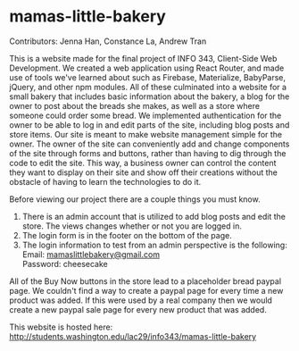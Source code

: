 # mamas-little-bakery

Contributors: Jenna Han, Constance La, Andrew Tran

This is a website made for the final project of INFO 343, Client-Side Web Development. 
We created a web application using React Router, and made use of tools we've learned about such as Firebase, Materialize, BabyParse, jQuery, and other npm modules. All of these culminated into a website for a small bakery that includes basic information about the bakery, a blog for the owner to post about the breads she makes, as well as a store where someone could order some bread. We implemented authentication for the owner to be able to log in and edit parts of the site, including blog posts and store items. Our site is meant to make website management simple for the owner. The owner of the site can conveniently add and change components of the site through forms and buttons, rather than having to dig through the code to edit the site. This way, a business owner can control the content they want to display on their site and show off their creations without the obstacle of having to learn the technologies to do it.
  
Before viewing our project there are a couple things you must know.  
1. There is an admin account that is utilized to add blog posts and edit the store. The views changes whether or not you are logged in.  
2. The login form is in the footer on the bottom of the page.  
3. The login information to test from an admin perspective is the following:  
Email: mamaslittlebakery@gmail.com  
Password: cheesecake  
  
All of the Buy Now buttons in the store lead to a placeholder bread paypal page. We couldn't find a way to create a paypal page for every time a new product was added. If this were used by a real company then we would create a new paypal sale page for every new product that was added.  


This website is hosted here: http://students.washington.edu/lac29/info343/mamas-little-bakery
